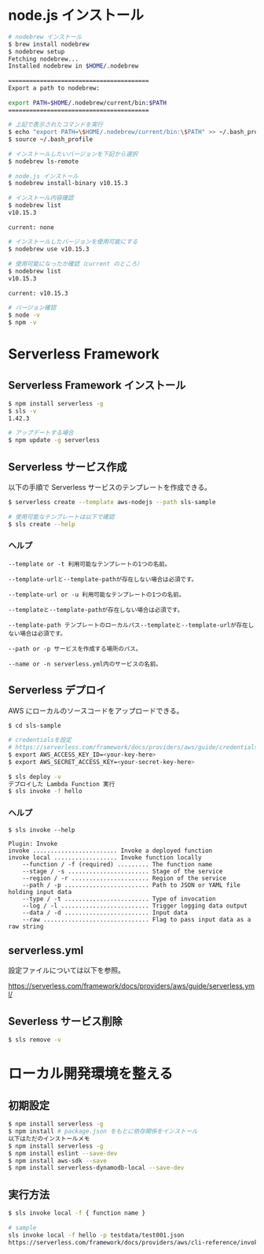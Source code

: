 # node.js インストール
```bash
# nodebrew インストール
$ brew install nodebrew
$ nodebrew setup
Fetching nodebrew...
Installed nodebrew in $HOME/.nodebrew
 
========================================
Export a path to nodebrew:
 
export PATH=$HOME/.nodebrew/current/bin:$PATH
========================================
 
# 上記で表示されたコマンドを実行
$ echo "export PATH=\$HOME/.nodebrew/current/bin:\$PATH" >> ~/.bash_profile
$ source ~/.bash_profile
 
# インストールしたいバージョンを下記から選択
$ nodebrew ls-remote
 
# node.js インストール
$ nodebrew install-binary v10.15.3
 
# インストール内容確認
$ nodebrew list
v10.15.3
 
current: none
 
# インストールしたバージョンを使用可能にする
$ nodebrew use v10.15.3
 
# 使用可能になったか確認（current のところ）
$ nodebrew list
v10.15.3
 
current: v10.15.3
 
# バージョン確認
$ node -v
$ npm -v
```

# Serverless Framework 
## Serverless Framework インストール
```Bash
$ npm install serverless -g
$ sls -v
1.42.3
 
# アップデートする場合
$ npm update -g serverless
```
## Serverless サービス作成
以下の手順で Serverless サービスのテンプレートを作成できる。
```bash
$ serverless create --template aws-nodejs --path sls-sample
 
# 使用可能なテンプレートは以下で確認
$ sls create --help
```
### ヘルプ
```
--template or -t 利用可能なテンプレートの1つの名前。

--template-urlと--template-pathが存在しない場合は必須です。

--template-url or -u 利用可能なテンプレートの1つの名前。

--templateと--template-pathが存在しない場合は必須です。 

--template-path テンプレートのローカルパス--templateと--template-urlが存在しない場合は必須です。 

--path or -p サービスを作成する場所のパス。 

--name or -n serverless.yml内のサービスの名前。
```

## Serverless デプロイ
AWS にローカルのソースコードをアップロードできる。
```bash
$ cd sls-sample
 
# credentialsを設定
# https://serverless.com/framework/docs/providers/aws/guide/credentials#quick-setup
$ export AWS_ACCESS_KEY_ID=<your-key-here>
$ export AWS_SECRET_ACCESS_KEY=<your-secret-key-here>
 
$ sls deploy -v
デプロイした Lambda Function 実行
$ sls invoke -f hello
```
### ヘルプ
```
$ sls invoke --help

Plugin: Invoke
invoke ........................ Invoke a deployed function
invoke local .................. Invoke function locally
    --function / -f (required) ......... The function name
    --stage / -s ....................... Stage of the service
    --region / -r ...................... Region of the service
    --path / -p ........................ Path to JSON or YAML file holding input data
    --type / -t ........................ Type of invocation
    --log / -l ......................... Trigger logging data output
    --data / -d ........................ Input data
    --raw .............................. Flag to pass input data as a raw string
```

## serverless.yml
設定ファイルについては以下を参照。 

https://serverless.com/framework/docs/providers/aws/guide/serverless.yml/

## Severless サービス削除
```bash
$ sls remove -v
```

# ローカル開発環境を整える
## 初期設定
```bash
$ npm install serverless -g
$ npm install # package.json をもとに依存関係をインストール
以下はただのインストールメモ
$ npm install serverless -g
$ npm install eslint --save-dev
$ npm install aws-sdk --save
$ npm install serverless-dynamodb-local --save-dev
```
## 実行方法
```bash
$ sls invoke local -f { function name }
 
# sample
sls invoke local -f hello -p testdata/test001.json
https://serverless.com/framework/docs/providers/aws/cli-reference/invoke-local/
```